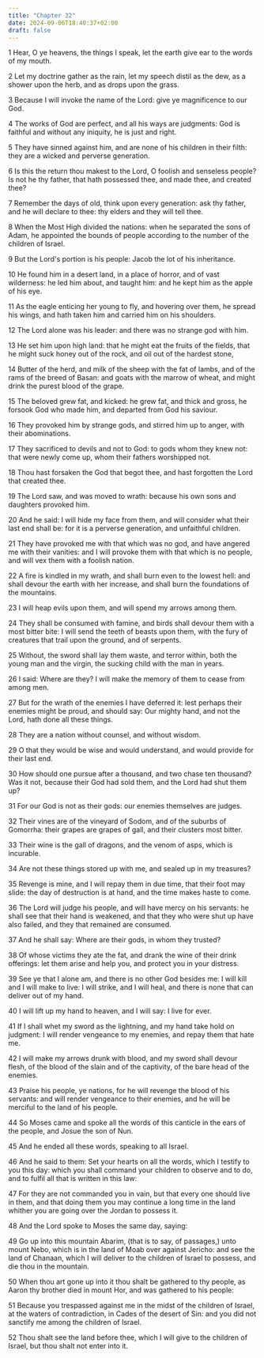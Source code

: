 ```yaml
---
title: "Chapter 32"
date: 2024-09-06T18:40:37+02:00
draft: false
---
```




1 Hear, O ye heavens, the things I speak, let the earth give ear to the words of my mouth.

2 Let my doctrine gather as the rain, let my speech distil as the dew, as a shower upon the herb, and as drops upon the grass.

3 Because I will invoke the name of the Lord: give ye magnificence to our God.

4 The works of God are perfect, and all his ways are judgments: God is faithful and without any iniquity, he is just and right.

5 They have sinned against him, and are none of his children in their filth: they are a wicked and perverse generation.

6 Is this the return thou makest to the Lord, O foolish and senseless people? Is not he thy father, that hath possessed thee, and made thee, and created thee?

7 Remember the days of old, think upon every generation: ask thy father, and he will declare to thee: thy elders and they will tell thee.

8 When the Most High divided the nations: when he separated the sons of Adam, he appointed the bounds of people according to the number of the children of Israel.

9 But the Lord's portion is his people: Jacob the lot of his inheritance.

10 He found him in a desert land, in a place of horror, and of vast wilderness: he led him about, and taught him: and he kept him as the apple of his eye.

11 As the eagle enticing her young to fly, and hovering over them, he spread his wings, and hath taken him and carried him on his shoulders.

12 The Lord alone was his leader: and there was no strange god with him.

13 He set him upon high land: that he might eat the fruits of the fields, that he might suck honey out of the rock, and oil out of the hardest stone,

14 Butter of the herd, and milk of the sheep with the fat of lambs, and of the rams of the breed of Basan: and goats with the marrow of wheat, and might drink the purest blood of the grape.

15 The beloved grew fat, and kicked: he grew fat, and thick and gross, he forsook God who made him, and departed from God his saviour.

16 They provoked him by strange gods, and stirred him up to anger, with their abominations.

17 They sacrificed to devils and not to God: to gods whom they knew not: that were newly come up, whom their fathers worshipped not.

18 Thou hast forsaken the God that begot thee, and hast forgotten the Lord that created thee.

19 The Lord saw, and was moved to wrath: because his own sons and daughters provoked him.

20 And he said: I will hide my face from them, and will consider what their last end shall be: for it is a perverse generation, and unfaithful children.

21 They have provoked me with that which was no god, and have angered me with their vanities: and I will provoke them with that which is no people, and will vex them with a foolish nation.

22 A fire is kindled in my wrath, and shall burn even to the lowest hell: and shall devour the earth with her increase, and shall burn the foundations of the mountains.

23 I will heap evils upon them, and will spend my arrows among them.

24 They shall be consumed with famine, and birds shall devour them with a most bitter bite: I will send the teeth of beasts upon them, with the fury of creatures that trail upon the ground, and of serpents.

25 Without, the sword shall lay them waste, and terror within, both the young man and the virgin, the sucking child with the man in years.

26 I said: Where are they? I will make the memory of them to cease from among men.

27 But for the wrath of the enemies I have deferred it: lest perhaps their enemies might be proud, and should say: Our mighty hand, and not the Lord, hath done all these things.

28 They are a nation without counsel, and without wisdom.

29 O that they would be wise and would understand, and would provide for their last end.

30 How should one pursue after a thousand, and two chase ten thousand? Was it not, because their God had sold them, and the Lord had shut them up?

31 For our God is not as their gods: our enemies themselves are judges.

32 Their vines are of the vineyard of Sodom, and of the suburbs of Gomorrha: their grapes are grapes of gall, and their clusters most bitter.

33 Their wine is the gall of dragons, and the venom of asps, which is incurable.

34 Are not these things stored up with me, and sealed up in my treasures?

35 Revenge is mine, and I will repay them in due time, that their foot may slide: the day of destruction is at hand, and the time makes haste to come.

36 The Lord will judge his people, and will have mercy on his servants: he shall see that their hand is weakened, and that they who were shut up have also failed, and they that remained are consumed.

37 And he shall say: Where are their gods, in whom they trusted?

38 Of whose victims they ate the fat, and drank the wine of their drink offerings: let them arise and help you, and protect you in your distress.

39 See ye that I alone am, and there is no other God besides me: I will kill and I will make to live: I will strike, and I will heal, and there is none that can deliver out of my hand.

40 I will lift up my hand to heaven, and I will say: I live for ever.

41 If I shall whet my sword as the lightning, and my hand take hold on judgment: I will render vengeance to my enemies, and repay them that hate me.

42 I will make my arrows drunk with blood, and my sword shall devour flesh, of the blood of the slain and of the captivity, of the bare head of the enemies.

43 Praise his people, ye nations, for he will revenge the blood of his servants: and will render vengeance to their enemies, and he will be merciful to the land of his people.

44 So Moses came and spoke all the words of this canticle in the ears of the people, and Josue the son of Nun.

45 And he ended all these words, speaking to all Israel.

46 And he said to them: Set your hearts on all the words, which I testify to you this day: which you shall command your children to observe and to do, and to fulfil all that is written in this law:

47 For they are not commanded you in vain, but that every one should live in them, and that doing them you may continue a long time in the land whither you are going over the Jordan to possess it.

48 And the Lord spoke to Moses the same day, saying:

49 Go up into this mountain Abarim, (that is to say, of passages,) unto mount Nebo, which is in the land of Moab over against Jericho: and see the land of Chanaan, which I will deliver to the children of Israel to possess, and die thou in the mountain.

50 When thou art gone up into it thou shalt be gathered to thy people, as Aaron thy brother died in mount Hor, and was gathered to his people:

51 Because you trespassed against me in the midst of the children of Israel, at the waters of contradiction, in Cades of the desert of Sin: and you did not sanctify me among the children of Israel.

52 Thou shalt see the land before thee, which I will give to the children of Israel, but thou shalt not enter into it.


